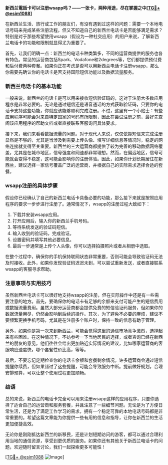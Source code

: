 **新西兰電話卡可以注册wsapp吗？——一张卡，两种用途，尽在掌握之中[[TG💪+ @esim1088](https://t.me/s/esim1088)]**

在新西兰生活、旅行或工作的朋友们，有没有遇到过这样的问题：需要一个本地电话号码来完成某些注册流程，但又不知道自己的新西兰电话卡是否能够满足需求？特别是对于那些希望使用wsapp（假设为一种社交应用）的用户来说，了解新西兰电话卡的功能和限制就显得尤为重要了。

首先，让我们明确一点：新西兰的电话卡种类繁多，不同的运营商提供的服务也各有特色。常见的运营商包括Spark、Vodafone和2degrees等，它们都提供预付费和后付费两种套餐。如果你正在考虑是否可以用新西兰电话卡注册wsapp，那么你需要先确认你的电话卡是否支持国际短信功能以及数据流量服务。

### 新西兰电话卡的基本功能

一般来说，新西兰的电话卡是可以用来接收短信验证码的，这对于注册大多数应用程序是非常必要的。无论是通过短信还是语音通话的方式获取验证码，只要你的电话卡支持这些功能，你就应该能够顺利完成注册。不过，这里有一个小贴士：有些应用程序可能会对来自特定国家的号码有所限制，因此在尝试注册之前，最好先查阅该应用程序的帮助文档或者直接联系客服询问具体要求。

接下来，我们来看看数据流量的问题。对于现代人来说，仅仅依靠短信来完成注册显然是不够的，尤其是当涉及到需要上传头像、填写详细信息等情况时，稳定的网络连接就变得至关重要。新西兰的三大运营商都提供了较为完善的移动数据网络覆盖，尤其是在城市地区，信号强度和网速都非常理想。然而，在偏远地区，信号可能就会变得不稳定，这可能会影响你的注册体验。因此，如果你计划长期居住在新西兰，建议选择一家信号覆盖广泛的运营商，并根据自己的实际需求选择合适的套餐。

### wsapp注册的具体步骤

假设你已经确认了自己的新西兰电话卡具备必要的功能，那么接下来就是按照应用程序的要求一步步进行注册了。通常情况下，wsapp的注册过程大致如下：

1. 下载并安装wsapp应用。
2. 打开应用后，输入你的新西兰手机号码。
3. 等待系统发送的验证码短信。
4. 输入收到的验证码，完成验证。
5. 设置密码并填写其他必要信息。
6. 最后一步通常是上传个人头像，你可以选择拍摄照片或者从相册中选取。

在整个过程中，确保你的手机保持联网状态非常重要，否则可能会导致验证码无法及时接收。此外，如果你发现验证码迟迟未到，可以尝试重新发送，或者直接联系wsapp的客服寻求帮助。

### 注意事项与实用技巧

虽然新西兰电话卡可以很好地支持wsapp的注册，但在实际操作中还是有一些需要注意的地方。首先，要确保你的电话卡有足够的余额来支付可能产生的短信费用或数据流量费用。虽然大部分运营商都会提供免费的短信验证码服务，但如果你的数据流量用尽，仍然会影响到后续的操作。其次，为了避免不必要的麻烦，建议不要频繁更换手机号码，尤其是在注册多个账户时，保持一致的信息有助于管理。

另外，如果你是第一次来到新西兰，可能会觉得这里的通信市场竞争激烈，选择起来有些困难。在这种情况下，不妨参考一下当地居民的选择，或者咨询已经在新西兰的朋友的意见。他们往往会给出更加贴近实际情况的建议，比如哪家运营商的客服响应速度快，哪个套餐性价比高，等等。

最后，不要忘记定期检查你的电话卡余额和套餐剩余情况。许多运营商会通过短信提醒你续费，但如果错过了这些提醒，可能会导致服务中断。提前做好规划，合理安排预算，可以让整个使用过程更加顺畅。

### 结语

总的来说，新西兰的电话卡完全可以用来注册wsapp这样的应用程序，只要你选择了适合自己的运营商和服务套餐，并且注意了一些细节问题。无论是为了方便日常生活，还是为了满足工作学习的需求，拥有一个稳定可靠的本地电话号码都是非常重要的。希望这篇文章能为你提供一些有用的信息和指导，让你在新西兰的生活更加便捷高效。

无论你是刚刚抵达新西兰的新移民，还是计划短期访问的游客，都可以通过合理利用当地的通信资源，享受到更优质的服务。如果你还有其他关于新西兰电话卡的问题，欢迎随时留言讨论，我们一起探索更多可能性！

[[TG💪+ @esim1088](https://t.me/s/esim1088) ![Image](https://i.postimg.cc/4NQfJmqS/Snipaste-2025-05-13-00-14-12.png)]